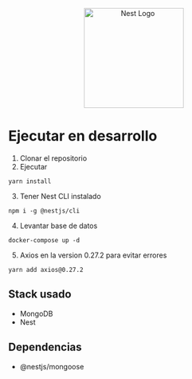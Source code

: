 <p align="center">
  <a href="http://nestjs.com/" target="blank"><img src="https://nestjs.com/img/logo-small.svg" width="200" alt="Nest Logo" /></a>
</p>

# Ejecutar en desarrollo

1. Clonar el repositorio
2. Ejecutar
```
yarn install
```

3. Tener Nest CLI instalado
```
npm i -g @nestjs/cli
```

4. Levantar base de datos
```
docker-compose up -d
```

5. Axios en la version 0.27.2 para evitar errores
```
yarn add axios@0.27.2
```

## Stack usado
* MongoDB
* Nest

## Dependencias
* @nestjs/mongoose
